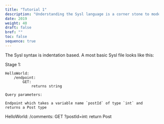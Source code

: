 ```yaml
---
title: "Tutorial 1"
description: "Understanding the Sysl language is a corner stone to modelling your system."
date: 2019
weight: 40
draft: false
bref: ""
toc: false
sequence: true
---
```


The Sysl syntax is indentation based.
A most basic Sysl file looks like this:


Stage 1:
```
HelloWorld:
    /endpoint:
        GET:
            returns string
```


```
Query parameters:

Endpoint which takes a variable name `postId` of type `int` and returns a Post type
```
HelloWorld:
  /comments:
    GET ?postId=int:
      return Post
```








